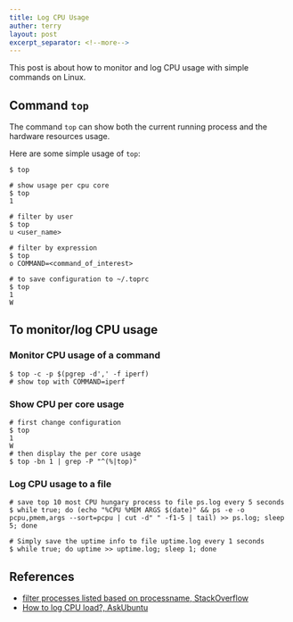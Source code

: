 ```yaml
---
title: Log CPU Usage
auther: terry
layout: post
excerpt_separator: <!--more-->
---
```


This post is about how to monitor and log CPU usage with simple commands on Linux.
<!--more-->

## Command `top`

The command `top` can show both the current running process and the hardware resources usage.

Here are some simple usage of `top`:

```shell
$ top

# show usage per cpu core
$ top
1

# filter by user
$ top
u <user_name>

# filter by expression
$ top
o COMMAND=<command_of_interest>

# to save configuration to ~/.toprc
$ top
1
W
```

## To monitor/log CPU usage

### Monitor CPU usage of a command

```shell
$ top -c -p $(pgrep -d',' -f iperf)
# show top with COMMAND=iperf
```

### Show CPU per core usage

```shell
# first change configuration
$ top
1
W
# then display the per core usage
$ top -bn 1 | grep -P "^(%|top)"

```

### Log CPU usage to a file

```shell
# save top 10 most CPU hungary process to file ps.log every 5 seconds
$ while true; do (echo "%CPU %MEM ARGS $(date)" && ps -e -o pcpu,pmem,args --sort=pcpu | cut -d" " -f1-5 | tail) >> ps.log; sleep 5; done

# Simply save the uptime info to file uptime.log every 1 seconds
$ while true; do uptime >> uptime.log; sleep 1; done
```

<!-- TODO: ### Wrap it all -->

## References

* [filter processes listed based on processname, StackOverflow](https://stackoverflow.com/questions/12075591/top-c-command-in-linux-to-filter-processes-listed-based-on-processname)
* [How to log CPU load?, AskUbuntu](https://askubuntu.com/questions/22021/how-to-log-cpu-load)
